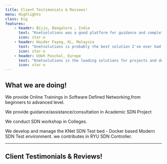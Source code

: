 ```yaml
---
title: Client Testimonials & Reviews!
menu: Highlights
class: big
features:
	- header: Bijju, Bangalore , India
	  text: "Knetsolutions was a good platform for guidance and completion of our project. Always got immediate response ,when doubts are being asked anytime.  The work gets completed before the deadline with their assistance, if we are seriously showing interest on the project. Knetsolutions gave a friendly environment while teaching about stuffs given by them to the project and also during clarifying the doubtsIt was an awesome journey with knetsolutions being a pillar support for completion of project and very thankful for assisting during the hardships of my project."
	  icon: star-o
	- header: Haider Fayeq, KL, Malaysia
	  text: "knetsolutions is probably the best solution I've ever had in a topic of Software-Defined Networking. Although the content is very difficult for me when I read the books, the lecturer Mr. Suresh Kumar made it easy to understand. The lecturer clearly understands his subject, and made the content well suited for novice to advanced student."
	  icon: star-o
	- header: Udeh Paschal, Europe
	  text: "Knetsolutions is the leading solutions for projects and developments in Software Defined Networking (SDN). Deploying an SDN architecture in existing traditional network proves to be challenging but with knetsolutions, implementation is swift and easy. During my design and implementation, I encountered several challenges in getting my desired result but with guidance and assistance from knetsolutions, my project was a success. The tutorial videos are top notch and for every question I asked, I got immediate response. For anyone willing to delve into SDN, I strongly recommend knetsolutions"
	  icon: star-o
---
```


## What we are doing!

We provide Online Trainings in Software Defined Networking,from beginners to advanced level.

We provide  guidance/assistance/consultation in Academic SDN Project 

We conduct SDN workshop in Colleges. 

We develop and manage the KNet SDN Test bed - Docker based Modern SDN Test environment. we contributes in RYU SDN Controller. 
___

## Client Testimonials & Reviews!
